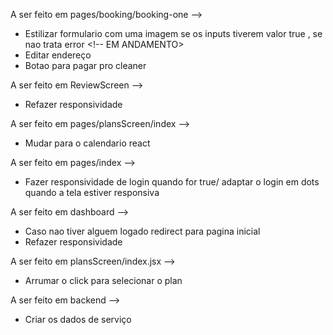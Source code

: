 A ser feito em pages/booking/booking-one -->

- Estilizar formulario com uma imagem se os inputs tiverem valor true , se nao trata error  <!-- EM ANDAMENTO>
- Editar endereço
- Botao para pagar pro cleaner

A ser feito em ReviewScreen -->

- Refazer responsividade


A ser feito em pages/plansScreen/index -->

- Mudar para o calendario react

A ser feito em pages/index -->

 - Fazer responsividade  de login quando for true/ adaptar o login em  dots quando a tela estiver responsiva

A ser feito em dashboard -->

 - Caso nao tiver alguem logado redirect para pagina inicial
 - Refazer responsividade


 A ser feito em plansScreen/index.jsx -->
 - Arrumar o click para selecionar o plan 

 A ser feito em backend -->
 
 - Criar os dados de serviço





 
 

